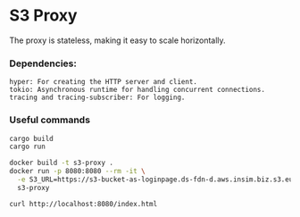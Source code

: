 # S3 Proxy

The proxy is stateless, making it easy to scale horizontally.

### Dependencies:
```
hyper: For creating the HTTP server and client.
tokio: Asynchronous runtime for handling concurrent connections.
tracing and tracing-subscriber: For logging.
```



### Useful commands
```sh
cargo build
cargo run
```

```sh
docker build -t s3-proxy .
docker run -p 8080:8080 --rm -it \
  -e S3_URL=https://s3-bucket-as-loginpage.ds-fdn-d.aws.insim.biz.s3.eu-west-1.amazonaws.com/index.html \
  s3-proxy

curl http://localhost:8080/index.html
```